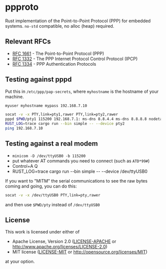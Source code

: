 # ppproto

Rust implementation of the Point-to-Point Protocol (PPP) for embedded systems. `no-std` compatible, no alloc (heap) required.

## Relevant RFCs

- [RFC 1661](https://tools.ietf.org/html/rfc1661) - The Point-to-Point Protocol (PPP)
- [RFC 1332](https://tools.ietf.org/html/rfc1332) - The PPP Internet Protocol Control Protocol (IPCP)
- [RFC 1334](https://tools.ietf.org/html/rfc1334) - PPP Authentication Protocols

## Testing against pppd

Put this in `/etc/ppp/pap-secrets`, where `myhostname` is the hostname of your machine.

```txt
myuser myhostname mypass 192.168.7.10
```

```sh
socat -v -x PTY,link=pty1,rawer PTY,link=pty2,rawer
pppd $PWD/pty1 115200 192.168.7.1: ms-dns 8.8.4.4 ms-dns 8.8.8.8 nodetach debug local persist silent noproxyarp
RUST_LOG=trace cargo run --bin simple -- --device pty2
ping 192.168.7.10
```

## Testing against a real modem

- `minicom -D /dev/ttyUSB0 -b 115200`
- put whatever AT commands you need to connect (such as `ATD*99#`)
- Control+A Q
- RUST_LOG=trace cargo run --bin simple -- --device /dev/ttyUSB0

If you want to "MITM" the serial communications to see the raw bytes coming and going, you can do this:

```sh
socat -v -x /dev/ttyUSB0 PTY,link=pty,rawer
```

and then use `$PWD/pty` instead of `/dev/ttyUSB0`

## License

This work is licensed under either of

- Apache License, Version 2.0 ([LICENSE-APACHE](LICENSE-APACHE) or
  <http://www.apache.org/licenses/LICENSE-2.0>)
- MIT license ([LICENSE-MIT](LICENSE-MIT) or <http://opensource.org/licenses/MIT>)

at your option.
